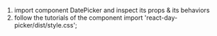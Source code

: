 1. import component DatePicker and inspect its props & its behaviors
2. follow the tutorials of the component
    import 'react-day-picker/dist/style.css';

